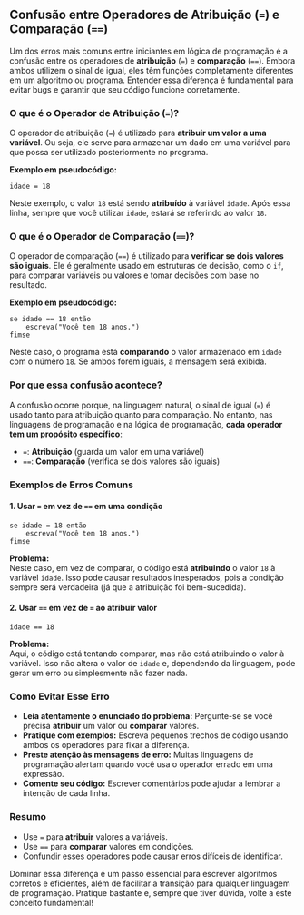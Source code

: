 ## Confusão entre Operadores de Atribuição (`=`) e Comparação (`==`)

Um dos erros mais comuns entre iniciantes em lógica de programação é a confusão entre os operadores de **atribuição** (`=`) e **comparação** (`==`). Embora ambos utilizem o sinal de igual, eles têm funções completamente diferentes em um algoritmo ou programa. Entender essa diferença é fundamental para evitar bugs e garantir que seu código funcione corretamente.

### O que é o Operador de Atribuição (`=`)?

O operador de atribuição (`=`) é utilizado para **atribuir um valor a uma variável**. Ou seja, ele serve para armazenar um dado em uma variável para que possa ser utilizado posteriormente no programa.

**Exemplo em pseudocódigo:**

```pseudocode
idade = 18
```

Neste exemplo, o valor `18` está sendo **atribuído** à variável `idade`. Após essa linha, sempre que você utilizar `idade`, estará se referindo ao valor `18`.

### O que é o Operador de Comparação (`==`)?

O operador de comparação (`==`) é utilizado para **verificar se dois valores são iguais**. Ele é geralmente usado em estruturas de decisão, como o `if`, para comparar variáveis ou valores e tomar decisões com base no resultado.

**Exemplo em pseudocódigo:**

```pseudocode
se idade == 18 então
    escreva("Você tem 18 anos.")
fimse
```

Neste caso, o programa está **comparando** o valor armazenado em `idade` com o número `18`. Se ambos forem iguais, a mensagem será exibida.

### Por que essa confusão acontece?

A confusão ocorre porque, na linguagem natural, o sinal de igual (`=`) é usado tanto para atribuição quanto para comparação. No entanto, nas linguagens de programação e na lógica de programação, **cada operador tem um propósito específico**:

- `=`: **Atribuição** (guarda um valor em uma variável)
- `==`: **Comparação** (verifica se dois valores são iguais)

### Exemplos de Erros Comuns

#### 1. Usar `=` em vez de `==` em uma condição

```pseudocode
se idade = 18 então
    escreva("Você tem 18 anos.")
fimse
```

**Problema:**  
Neste caso, em vez de comparar, o código está **atribuindo** o valor `18` à variável `idade`. Isso pode causar resultados inesperados, pois a condição sempre será verdadeira (já que a atribuição foi bem-sucedida).

#### 2. Usar `==` em vez de `=` ao atribuir valor

```pseudocode
idade == 18
```

**Problema:**  
Aqui, o código está tentando comparar, mas não está atribuindo o valor à variável. Isso não altera o valor de `idade` e, dependendo da linguagem, pode gerar um erro ou simplesmente não fazer nada.

### Como Evitar Esse Erro

- **Leia atentamente o enunciado do problema:** Pergunte-se se você precisa **atribuir** um valor ou **comparar** valores.
- **Pratique com exemplos:** Escreva pequenos trechos de código usando ambos os operadores para fixar a diferença.
- **Preste atenção às mensagens de erro:** Muitas linguagens de programação alertam quando você usa o operador errado em uma expressão.
- **Comente seu código:** Escrever comentários pode ajudar a lembrar a intenção de cada linha.

### Resumo

- Use `=` para **atribuir** valores a variáveis.
- Use `==` para **comparar** valores em condições.
- Confundir esses operadores pode causar erros difíceis de identificar.

Dominar essa diferença é um passo essencial para escrever algoritmos corretos e eficientes, além de facilitar a transição para qualquer linguagem de programação. Pratique bastante e, sempre que tiver dúvida, volte a este conceito fundamental!